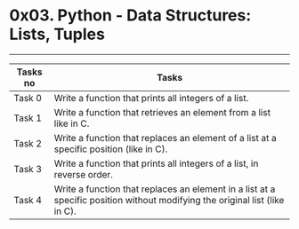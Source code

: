 # 0x03. Python - Data Structures: Lists, Tuples
---
|Tasks no |Tasks	|
|---------|-------------|
|Task 0   |Write a function that prints all integers of a list.|
|Task 1   |Write a function that retrieves an element from a list like in C.|
|Task 2   |Write a function that replaces an element of a list at a specific position (like in C).|
|Task 3   |Write a function that prints all integers of a list, in reverse order.|
|Task 4   |Write a function that replaces an element in a list at a specific position without modifying the original list (like in C).|

